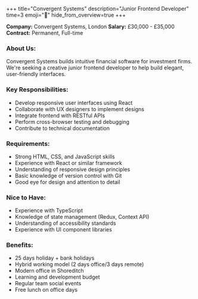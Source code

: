 +++
title="Convergent Systems"
description="Junior Frontend Developer"
time=3
emoji="🎨"
hide_from_overview=true
+++

**Company:** Convergent Systems, London
**Salary:** £30,000 - £35,000
**Contract:** Permanent, Full-time

### About Us:

Convergent Systems builds intuitive financial software for investment firms. We're seeking a creative junior frontend developer to help build elegant, user-friendly interfaces.

### Key Responsibilities:

- Develop responsive user interfaces using React
- Collaborate with UX designers to implement designs
- Integrate frontend with RESTful APIs
- Perform cross-browser testing and debugging
- Contribute to technical documentation

### Requirements:

- Strong HTML, CSS, and JavaScript skills
- Experience with React or similar framework
- Understanding of responsive design principles
- Basic knowledge of version control with Git
- Good eye for design and attention to detail

### Nice to Have:

- Experience with TypeScript
- Knowledge of state management (Redux, Context API)
- Understanding of accessibility standards
- Experience with UI component libraries

### Benefits:

- 25 days holiday + bank holidays
- Hybrid working model (2 days office/3 days remote)
- Modern office in Shoreditch
- Learning and development budget
- Regular team social events
- Free lunch on office days
